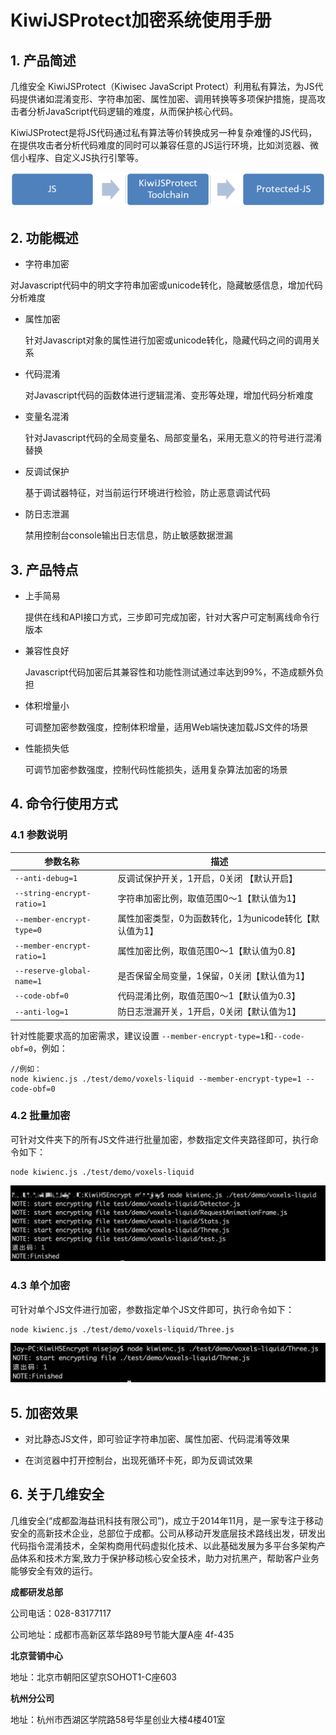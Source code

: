 # KiwiJSProtect加密系统使用手册

## 1. 产品简述

几维安全 KiwiJSProtect（Kiwisec JavaScript Protect）利用私有算法，为JS代码提供诸如混淆变形、字符串加密、属性加密、调用转换等多项保护措施，提高攻击者分析JavaScript代码逻辑的难度，从而保护核心代码。

KiwiJSProtect是将JS代码通过私有算法等价转换成另一种复杂难懂的JS代码，在提供攻击者分析代码难度的同时可以兼容任意的JS运行环境，比如浏览器、微信小程序、自定义JS执行引擎等。

![图片1](./img/图片1.png)



## 2. 功能概述

-  字符串加密

  对Javascript代码中的明文字符串加密或unicode转化，隐藏敏感信息，增加代码分析难度

- 属性加密
  
  针对Javascript对象的属性进行加密或unicode转化，隐藏代码之间的调用关系
  
- 代码混淆

  对Javascript代码的函数体进行逻辑混淆、变形等处理，增加代码分析难度

- 变量名混淆

  针对Javascript代码的全局变量名、局部变量名，采用无意义的符号进行混淆替换

- 反调试保护

  基于调试器特征，对当前运行环境进行检验，防止恶意调试代码
  
-  防日志泄漏

   禁用控制台console输出日志信息，防止敏感数据泄漏

## 3. 产品特点

- 上手简易

  提供在线和API接口方式，三步即可完成加密，针对大客户可定制离线命令行版本

- 兼容性良好

  Javascript代码加密后其兼容性和功能性测试通过率达到99%，不造成额外负担

- 体积增量小

  可调整加密参数强度，控制体积增量，适用Web端快速加载JS文件的场景

- 性能损失低

  可调节加密参数强度，控制代码性能损失，适用复杂算法加密的场景

## 4. 命令行使用方式

### 4.1 参数说明

| 参数名称                   | 描述                                                   |
| -------------------------- | ------------------------------------------------------ |
| `--anti-debug=1`           | 反调试保护开关，1开启，0关闭 【默认开启】              |
| `--string-encrypt-ratio=1` | 字符串加密比例，取值范围0～1【默认值为1】              |
| `--member-encrypt-type=0`  | 属性加密类型，0为函数转化，1为unicode转化【默认值为1】 |
| `--member-encrypt-ratio=1` | 属性加密比例，取值范围0～1【默认值为0.8】              |
| `--reserve-global-name=1`  | 是否保留全局变量，1保留，0关闭【默认值为1】            |
| `--code-obf=0`             | 代码混淆比例，取值范围0～1【默认值为0.3】              |
| `--anti-log=1`             | 防日志泄漏开关，1开启，0关闭【默认值为1】              |

针对性能要求高的加密需求，建议设置 `--member-encrypt-type=1`和`--code-obf=0`，例如：

```
//例如：
node kiwienc.js ./test/demo/voxels-liquid --member-encrypt-type=1 --code-obf=0
```

### 4.2 批量加密

可针对文件夹下的所有JS文件进行批量加密，参数指定文件夹路径即可，执行命令如下：

```
node kiwienc.js ./test/demo/voxels-liquid
```

![image-20190828121921125](./img/image-20190828121921125.png)

###  4.3 单个加密

可针对单个JS文件进行加密，参数指定单个JS文件即可，执行命令如下：

```
node kiwienc.js ./test/demo/voxels-liquid/Three.js
```

![image-20190828122131621](./img/image-20190828122131621.png)

## 5. 加密效果

- 对比静态JS文件，即可验证字符串加密、属性加密、代码混淆等效果

- 在浏览器中打开控制台，出现死循环卡死，即为反调试效果

  

## 6. 关于几维安全

几维安全(“成都盈海益讯科技有限公司”)，成立于2014年11月，是一家专注于移动安全的高新技术企业，总部位于成都。公司从移动开发底层技术路线出发，研发出代码指令混淆技术，全架构商用代码虚拟化技术、以此基础发展为多平台多架构产品体系和技术方案,致力于保护移动核心安全技术，助力对抗黑产，帮助客户业务能够安全有效的运行。

**成都研发总部**

公司电话：028-83177117

公司地址：成都市高新区萃华路89号节能大厦A座 4f-435 

**北京营销中心**

地址：北京市朝阳区望京SOHOT1-C座603

**杭州分公司**

地址：杭州市西湖区学院路58号华星创业大楼4楼401室 
